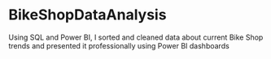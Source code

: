 # BikeShopDataAnalysis
Using SQL and Power BI, I sorted and cleaned data about current Bike Shop trends and presented it professionally using Power BI dashboards
